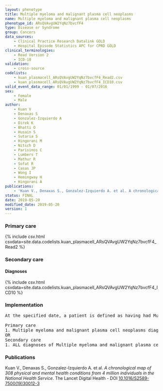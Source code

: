 ```yaml
---
layout: phenotype
title: Multiple myeloma and malignant plasma cell neoplasms
name: Multiple myeloma and malignant plasma cell neoplasms
phenotype_id: ARsQVAvgUW2YqNz7bvcfF4 
type: Disease or Syndrome
group: Cancers
data_sources: 
    - Clinical Practice Research Datalink GOLD
    - Hospital Episode Statistics APC for CPRD GOLD
clinical_terminologies: 
    - Read Version 2
    - ICD-10
validation: 
    - cross-source
codelists: 
    - kuan_plasmacell_ARsQVAvgUW2YqNz7bvcfF4_Read2.csv
    - kuan_plasmacell_ARsQVAvgUW2YqNz7bvcfF4_ICD10.csv
valid_event_data_range: 01/01/1999 - 01/07/2016
sex: 
    - Female
    - Male
author: 
    - Kuan V
    - Denaxas S
    - Gonzalez-Izquierdo A
    - Direk K
    - Bhatti O
    - Husain S
    - Sutaria S
    - Hingorani M
    - Nitsch D
    - Parisinos C
    - Lumbers T
    - Mathur R
    - Sofat R
    - Casas JP
    - Wong I
    - Hemingway H
    - Hingorani A
publications: 
    - 'Kuan V., Denaxas S., Gonzalez-Izquierdo A. et al. A chronological map of 308 physical and mental health conditions from 4 million individuals in the National Health Service. The Lancet Digital Health - DOI: 10.1016/S2589-7500(19)30012-3' 
status: FINAL
date: 2019-05-20
modified_date: 2019-05-20
version: 1
---
```

### Primary care 
{% include csv.html csvdata=site.data.codelists.kuan_plasmacell_ARsQVAvgUW2YqNz7bvcfF4_Read2 %}
### Secondary care 
#### Diagnoses 
{% include csv.html csvdata=site.data.codelists.kuan_plasmacell_ARsQVAvgUW2YqNz7bvcfF4_ICD10 %}
### Implementation 
<pre>At the specified date, a patient is defined as having had Multiple myeloma and malignant plasma cell neoplasms IF they meet the criteria for any of the following on or before the specified date. The earliest date on which the individual meets any of the following criteria on or before the specified date is defined as the first event date:

Primary care
1. Multiple myeloma and malignant plasma cell neoplasms diagnosis or history of diagnosis during a consultation 
OR
Secondary care
1. ALL diagnoses of Multiple myeloma and malignant plasma cell neoplasms or history of diagnosis during a hospitalization</pre> 
 
### Publications 
Kuan V., Denaxas S., Gonzalez-Izquierdo A. et al. _A chronological map of 308 physical and mental health conditions from 4 million individuals in the National Health Service_. The Lancet Digital Health - DOI <a href='https://www.thelancet.com/journals/landig/article/PIIS2589-7500(19)30012-3/fulltext'>10.1016/S2589-7500(19)30012-3</a>